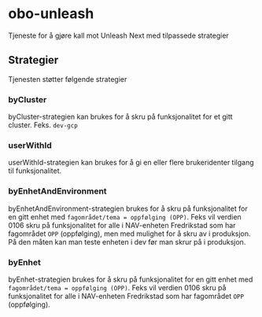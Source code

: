 # obo-unleash

Tjeneste for å gjøre kall mot Unleash Next med tilpassede strategier

## Strategier
Tjenesten støtter følgende strategier

### byCluster
byCluster-strategien kan brukes for å skru på funksjonalitet for et gitt cluster. Feks. `dev-gcp`

### userWithId
userWithId-strategien kan brukes for å gi en eller flere brukeridenter tilgang til funksjonalitet.

### byEnhetAndEnvironment
byEnhetAndEnvironment-strategien brukes for å skru på funksjonalitet for en gitt enhet med `fagområdet/tema = oppfølging (OPP)`. Feks vil verdien 0106 skru på funksjonalitet for alle i NAV-enheten Fredrikstad som har fagområdet `OPP` (oppfølging), men med mulighet for å skru av i produksjon. På den måten kan man teste enheten i dev før man skrur på i produksjon.

### byEnhet
byEnhet-strategien brukes for å skru på funksjonalitet for en gitt enhet med `fagområdet/tema = oppfølging (OPP)`. Feks vil verdien 0106 skru på funksjonalitet for alle i NAV-enheten Fredrikstad som har fagområdet `OPP` (oppfølging).